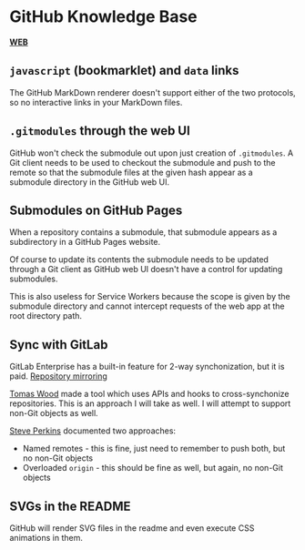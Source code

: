 # GitHub Knowledge Base

[**WEB**](https://tomashubelbauer.github.io/github)

## `javascript` (bookmarklet) and `data` links

The GitHub MarkDown renderer doesn't support either of the two protocols,
so no interactive links in your MarkDown files.

## `.gitmodules` through the web UI

GitHub won't check the submodule out upon just creation of `.gitmodules`.
A Git client needs to be used to checkout the submodule and push to the remote
so that the submodule files at the given hash appear as a submodule directory
in the GitHub web UI.

## Submodules on GitHub Pages

When a repository contains a submodule, that submodule appears as a subdirectory
in a GitHub Pages website.

Of course to update its contents the submodule needs to be updated through a Git
client as GitHub web UI doesn't have a control for updating submodules.

This is also useless for Service Workers because the scope is given by the
submodule directory and cannot intercept requests of the web app at the root
directory path.

## Sync with GitLab

GitLab Enterprise has a built-in feature for 2-way synchonization, but it is paid.
[Repository mirroring](https://docs.gitlab.com/ee/workflow/repository_mirroring.html)

[Tomas Wood](https://gitlab.doc.ic.ac.uk/tw1509/github-gitlab-sync)
made a tool which uses APIs and hooks to cross-synchonize repositories.
This is an approach I will take as well. I will attempt to support non-Git objects as well.

[Steve Perkins](https://steveperkins.com/migrating-projects-from-github-to-gitlab/)
documented two approaches:

- Named remotes - this is fine, just need to remember to push both, but no non-Git objects
- Overloaded `origin` - this should be fine as well, but again, no non-Git objects

## SVGs in the README

GitHub will render SVG files in the readme and even execute CSS animations in them.
